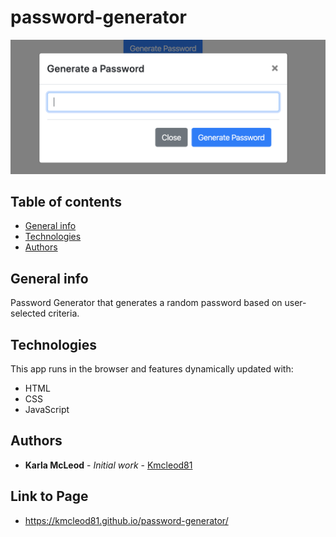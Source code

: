 # password-generator

![Algorithm schema](./assets/images/passwordGen.jpg)

## Table of contents
* [General info](#general-info)
* [Technologies](#technologies)
* [Authors](#authors)

## General info
Password Generator that generates a random password based on user-selected criteria.
    
## Technologies
This app runs in the browser and features dynamically updated with: 

* HTML
* CSS
* JavaScript
    

## Authors

* **Karla McLeod** - *Initial work* - [Kmcleod81](https://github.com/Kmcleod81)


## Link to Page

* https://kmcleod81.github.io/password-generator/
